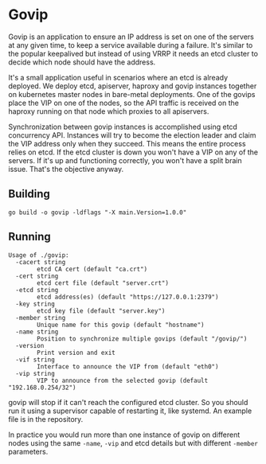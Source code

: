# Govip

Govip is an application to ensure an IP address is set on one of the servers at
any given time, to keep a service available during a failure. It's similar to
the popular keepalived but instead of using VRRP it needs an etcd cluster to
decide which node should have the address.

It's a small application useful in scenarios where an etcd is already deployed.
We deploy etcd, apiserver, haproxy and govip instances together on kubernetes
master nodes in bare-metal deployments. One of the govips place the VIP on one
of the nodes, so the API traffic is received on the haproxy running on that
node which proxies to all apiservers.

Synchronization between govip instances is accomplished using etcd concurrency
API. Instances will try to become the election leader and claim the VIP address
only when they succeed. This means the entire process relies on etcd. If the
etcd cluster is down you won't have a VIP on any of the servers. If it's up and
functioning correctly, you won't have a split brain issue. That's the objective
anyway.

## Building

```
go build -o govip -ldflags "-X main.Version=1.0.0"
```

## Running

```
Usage of ./govip:
  -cacert string
        etcd CA cert (default "ca.crt")
  -cert string
        etcd cert file (default "server.crt")
  -etcd string
        etcd address(es) (default "https://127.0.0.1:2379")
  -key string
        etcd key file (default "server.key")
  -member string
        Unique name for this govip (default "hostname")
  -name string
        Position to synchronize multiple govips (default "/govip/")
  -version
        Print version and exit
  -vif string
        Interface to announce the VIP from (default "eth0")
  -vip string
        VIP to announce from the selected govip (default "192.168.0.254/32")
```

govip will stop if it can't reach the configured etcd cluster. So you should
run it using a supervisor capable of restarting it, like systemd. An example
file is in the repository.

In practice you would run more than one instance of govip on different nodes
using the same `-name`, `-vip` and etcd details but with different `-member`
parameters.
